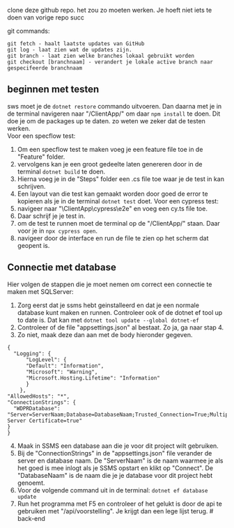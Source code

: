 
clone deze github repo.
het zou zo moeten werken. 
Je hoeft niet iets te doen van vorige repo
succ

git commands: 
```
git fetch - haalt laatste updates van GitHub
git log - laat zien wat de updates zijn.
git branch - laat zien welke branches lokaal gebruikt worden
git checkout [branchnaam] - verandert je lokale active branch naar gespecifeerde branchnaam
```

## beginnen met testen
sws moet je de ```dotnet restore``` commando uitvoeren. Dan daarna met je in de terminal navigeren naar "/ClientApp/" om daar ```npm install``` te doen.
Dit doe je om de packages up te daten. zo weten we zeker dat de testen werken. <br />
Voor een specflow test:
1. Om een specflow test te maken voeg je een feature file toe in de "Feature" folder. 
2. vervolgens kan je een groot gedeelte laten genereren door in de terminal ```dotnet build``` te doen.
3. Hierna voeg je in de "Steps" folder een .cs file toe waar je de test in kan schrijven.
4. Een layout van die test kan gemaakt worden door goed de error te kopieren als je in de terminal ```dotnet test``` doet. 
Voor een cypress test:
1. navigeer naar "\ClientApp\cypress\e2e" en voeg een cy.ts file toe.
2. Daar schrijf je je test in.
3. om de test te runnen moet de terminal op de "/ClientApp/" staan. Daar voor je in ```npx cypress open```.
4. navigeer door de interface en run de file te zien op het scherm dat geopent is.

## Connectie met database
Hier volgen de stappen die je moet nemen om correct een connectie te maken met SQLServer:
1. Zorg eerst dat je ssms hebt geinstalleerd en dat je een normale database kunt maken en runnen. Controleer ook of de dotnet ef tool up to date is. Dat kan met ```dotnet tool update --global dotnet-ef```
2. Controleer of de file "appsettings.json" al bestaat. Zo ja, ga naar stap 4.
3. Zo niet, maak deze dan aan met de body hieronder gegeven.
```
{
  "Logging": {
      "LogLevel": {
      "Default": "Information",
      "Microsoft": "Warning",
      "Microsoft.Hosting.Lifetime": "Information"
      }
    },
"AllowedHosts": "*",
"ConnectionStrings": {
  "WDPRDatabase": "Server=ServerNaam;Database=DatabaseNaam;Trusted_Connection=True;MultipleActiveResultSets=true;Trust Server Certificate=true"
}
}
```
4. Maak in SSMS een database aan die je voor dit project wilt gebruiken. 
5. Bij de "ConnectionStrings" in de "appsettings.json" file verander de server en database naam. De "ServerNaam" is de naam waarmee je als het goed is 
mee inlogt als je SSMS opstart en klikt op "Connect". De "DatabaseNaam" is de naam die je je database voor dit project hebt genoemt.
6. Voor de volgende command uit in de terminal: ```dotnet ef database update```
7. Run het programma met F5 en controleer of het gelukt is door de api te gebruiken met "/api/voorstelling". Je krijgt dan een lege lijst terug.
#   b a c k - e n d  
 
